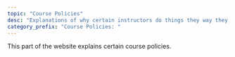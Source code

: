 ```yaml
---
topic: "Course Policies"
desc: "Explanations of why certain instructors do things they way they do them."
category_prefix: "Course Policies: "
---
```


This part of the website explains certain course policies.

